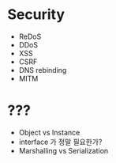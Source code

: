 # Security

- ReDoS
- DDoS
- XSS
- CSRF
- DNS rebinding
- MITM

# ???

- Object vs Instance
- interface 가 정말 필요한가?
- Marshalling vs Serialization


